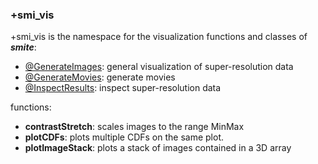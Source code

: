 ### +smi_vis

+smi_vis is the namespace for the visualization functions and classes of
***smite***:
- [@GenerateImages](@GenerateImages/README.md):
  general visualization of super-resolution data
- [@GenerateMovies](@GenerateMovies/README.md):
  generate movies
- [@InspectResults](@InspectResults/README.md):
  inspect super-resolution data

functions:
- **contrastStretch**: scales images to the range MinMax
- **plotCDFs**:        plots multiple CDFs on the same plot.
- **plotImageStack**:  plots a stack of images contained in a 3D array
